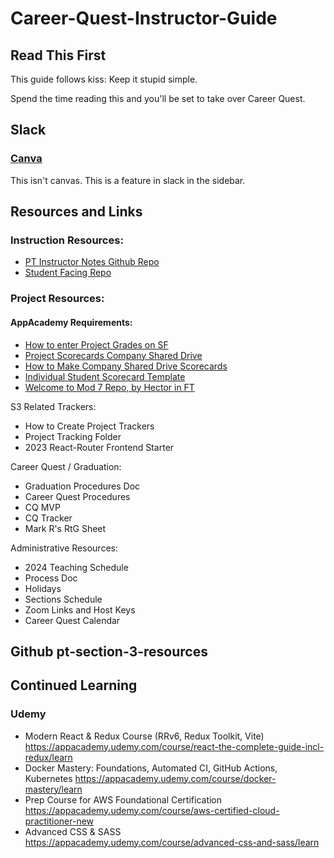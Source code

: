 # Career-Quest-Instructor-Guide

## Read This First

This guide follows kiss: Keep it stupid simple.

Spend the time reading this and you'll be set to take over Career Quest.

## Slack

### [Canva](https://app-academy-internal.slack.com/canvas/C05RRSRNEAH)

This isn't canvas. This is a feature in slack in the sidebar.

## Resources and Links

### Instruction Resources:

* [PT Instructor Notes Github Repo](https://github.com/appacademy/pt-instructor-notes)
* [Student Facing Repo](https://github.com/appacademy/pt-section-3-resources)

### Project Resources:
#### AppAcademy Requirements:

* [How to enter Project Grades on SF](https://docs.google.com/document/d/1O74_fH-92OZmfgv05EblcVxhm6sQUmYWi_FZ9PVBlZI/edit#bookmark=id.3v6779ydhllm)
* [Project Scorecards Company Shared Drive](https://drive.google.com/drive/folders/0ALij4h9A0dsxUk9PVA)
* [How to Make Company Shared Drive Scorecards](https://docs.google.com/document/d/1hK3NgCXFzKCpe9THmaWL7hVOpyK382VUEX3a08Zo8WI/edit)
* [Individual Student Scorecard Template](https://docs.google.com/spreadsheets/d/1MPR806PMfvqzdJzrzPdo8r-63U7wdA8DCK8snBg3DA8/edit#gid=1971733224)
* [Welcome to Mod 7 Repo, by Hector in FT](https://github.com/crespohector/welcome-to-mod-7)

S3 Related Trackers:

* How to Create Project Trackers
* Project Tracking Folder 
* 2023 React-Router Frontend Starter

Career Quest / Graduation:

* Graduation Procedures Doc
* Career Quest Procedures
* CQ MVP
* CQ Tracker
* Mark R's RtG Sheet

Administrative Resources:

* 2024 Teaching Schedule
* Process Doc
* Holidays 
* Sections Schedule 
* Zoom Links and Host Keys
* Career Quest Calendar

## Github pt-section-3-resources

## Continued Learning

### Udemy

* Modern React & Redux Course (RRv6, Redux Toolkit, Vite)
https://appacademy.udemy.com/course/react-the-complete-guide-incl-redux/learn
* Docker Mastery: Foundations, Automated CI, GitHub Actions, Kubernetes
https://appacademy.udemy.com/course/docker-mastery/learn
* Prep Course for AWS Foundational Certification
https://appacademy.udemy.com/course/aws-certified-cloud-practitioner-new
* Advanced CSS & SASS
https://appacademy.udemy.com/course/advanced-css-and-sass/learn